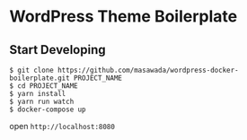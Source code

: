 WordPress Theme Boilerplate
===========================

## Start Developing
```
$ git clone https://github.com/masawada/wordpress-docker-boilerplate.git PROJECT_NAME
$ cd PROJECT_NAME
$ yarn install
$ yarn run watch
$ docker-compose up
```

open `http://localhost:8080`
